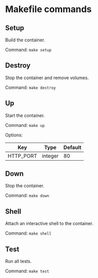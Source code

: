 # Makefile commands

## Setup

Build the container.

Command: `make setup`


## Destroy

Stop the container and remove volumes.

Command: `make destroy`


## Up

Start the container.

Command: `make up`

Options:

| Key       | Type    | Default |
|-----------|---------|---------|
| HTTP_PORT | integer | 80      |


## Down

Stop the container.

Command: `make down`


## Shell

Attach an interactive shell to the container.

Command: `make shell`


## Test

Run all tests.

Command: `make test`
